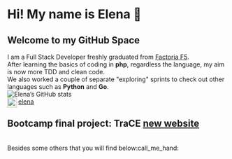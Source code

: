 # Hi! My name is Elena 👋

<!--
**Elena-GHub/Elena-GHub** is a ✨ _special_ ✨ repository because its `README.md` (this file) appears on your GitHub profile.

Here are some ideas to get you started:

- 🔭 I’m currently working on 
- 🌱 I’m currently refactoring projects
- 👯 I’m looking to collaborate on ...
- 🤔 I’m looking for help with ...
- 💬 Ask me about ...
- 📫 How to reach me: ...
- 😄 Pronouns: ...
- ⚡ Fun fact: ...
-->
## Welcome to my GitHub Space

I am a Full Stack Developer freshly graduated from [Factoria F5](http://www.factoriaf5.org/).<br>
After learning the basics of coding in **php**, regardless the language, my aim is now more TDD and clean code.<br>
We also worked a couple of separate "exploring" sprints to check out other languages such as **Python** and **Go**.
<br>
![Elena’s GitHub stats](https://github-readme-stats.vercel.app/api?username=Elena-GHub&theme=gruvbox)
<br>
[<img align="left" alt="codeSTACKr | LinkedIn" target="_blank" width="22px" src="https://cdn.jsdelivr.net/npm/simple-icons@v3/icons/linkedin.svg" />elena](https://www.linkedin.com/in/elena-carballido-marin)
<br>
## Bootcamp final project: **TraCE [new website](http://tracecatalunya.org)**  
<br>
Besides some others that you will find below:call_me_hand:
